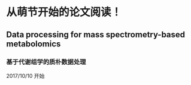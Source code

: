 # 从萌节开始的论文阅读！

## Data processing for mass spectrometry-based metabolomics
### 基于代谢组学的质朴数据处理
2017/10/10 开始